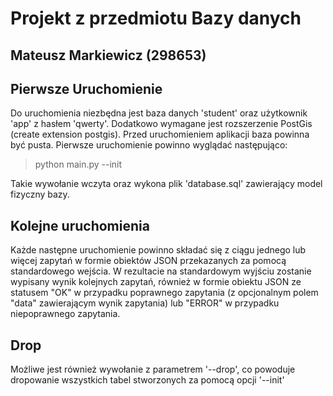 # Projekt z przedmiotu Bazy danych
## Mateusz Markiewicz (298653)

## Pierwsze Uruchomienie
Do uruchomienia niezbędna jest baza danych 'student' oraz użytkownik 'app' z hasłem 'qwerty'. Dodatkowo wymagane jest rozszerzenie PostGis (create extension postgis).
Przed uruchomieniem aplikacji baza powinna być pusta. Pierwsze uruchomienie powinno wyglądać następująco:
> python main.py --init

Takie wywołanie wczyta oraz wykona plik 'database.sql' zawierający model fizyczny bazy.

## Kolejne uruchomienia
Każde następne uruchomienie powinno składać się z ciągu jednego lub więcej zapytań w formie obiektów JSON przekazanych za pomocą standardowego wejścia. W rezultacie na standardowym wyjściu zostanie wypisany wynik kolejnych zapytań, również w formie obiektu JSON ze statusem "OK" w przypadku poprawnego zapytania (z opcjonalnym polem "data" zawierającym wynik zapytania) lub "ERROR" w przypadku niepoprawnego zapytania.

## Drop
Możliwe jest również wywołanie z parametrem '--drop', co powoduje dropowanie wszystkich tabel stworzonych za pomocą opcji '--init'
